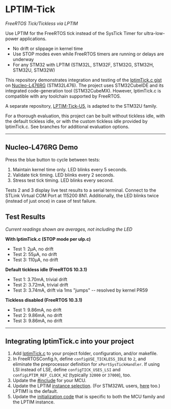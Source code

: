 # LPTIM-Tick
*FreeRTOS Tick/Tickless via LPTIM*

Use LPTIM for the FreeRTOS tick instead of the SysTick Timer for ultra-low-power applications.

- No drift or slippage in kernel time
- Use STOP modes even while FreeRTOS timers are running or delays are underway
- For any STM32 with LPTIM (STM32L, STM32F, STM32G, STM32H, STM32U, STM32W)

This repository demonstrates integration and testing of the [lptimTick.c gist](https://gist.github.com/jefftenney/02b313fe649a14b4c75237f925872d72) on [Nucleo-L476RG](https://www.st.com/en/evaluation-tools/nucleo-l476rg.html) (STM32L476).  The project uses STM32CubeIDE and its integrated code-generation tool (STM32CubeMX).  However, lptimTick.c is compatible with any toolchain supported by FreeRTOS.

A separate repository, [LPTIM-Tick-U5](https://github.com/jefftenney/LPTIM-Tick-U5), is adapted to the STM32U family.

For a thorough evaluation, this project can be built without tickless idle, with the default tickless idle, or with the custom tickless idle provided by lptimTick.c.  See branches for additional evaluation options.

---

## Nucleo-L476RG Demo

Press the blue button to cycle between tests:
1. Maintain kernel time only.  LED blinks every 5 seconds.
2. Validate tick timing.  LED blinks every 2 seconds.
3. Stress test tick timing.  LED blinks every second.

Tests 2 and 3 display live test results to a serial terminal.  Connect to the STLink Virtual COM Port at 115200 8N1.  Additionally, the LED blinks twice (instead of just once) in case of test failure.

## Test Results
*Current readings shown are averages, *not* including the LED*

__With lptimTick.c (STOP mode per ulp.c)__

- Test 1: 2μA, no drift
- Test 2: 55μA, no drift
- Test 3: 110μA, no drift

__Default tickless idle (FreeRTOS 10.3.1)__

- Test 1: 3.70mA, trivial drift
- Test 2: 3.72mA, trivial drift
- Test 3: 3.74mA, drift via 1ms "jumps" -- resolved by kernel PR59

__Tickless disabled (FreeRTOS 10.3.1)__

- Test 1: 9.86mA, no drift
- Test 2: 9.86mA, no drift
- Test 3: 9.86mA, no drift

---

## Integrating lptimTick.c into your project

1. Add [lptimTick.c](https://github.com/jefftenney/LPTIM-Tick/blob/main/Core/Src/lptimTick.c) to your project folder, configuration, and/or makefile.
1. In FreeRTOSConfig.h, define `configUSE_TICKLESS_IDLE` to `2`, and eliminate the preprocessor definition for `xPortSysTickHandler`.  If using LSI instead of LSE, define `configTICK_USES_LSI` and `configLPTIM_REF_CLOCK_HZ` (typically `32000` or `37000`), too.
1. Update the [#include](https://github.com/jefftenney/LPTIM-Tick/blob/5ca1c2ee5878479d2c5c1bac3c8f6a6ae2dea7eb/Core/Src/lptimTick.c#L32) for your MCU.
1. Update the LPTIM [instance selection](https://github.com/jefftenney/LPTIM-Tick/blob/5ca1c2ee5878479d2c5c1bac3c8f6a6ae2dea7eb/Core/Src/lptimTick.c#L255-L257).  (For STM32WL users, [here](https://github.com/jefftenney/LPTIM-Tick/blob/5ca1c2ee5878479d2c5c1bac3c8f6a6ae2dea7eb/Core/Src/lptimTick.c#L289) too.)  LPTIM1 is the default.
1. Update the [initialization code](https://github.com/jefftenney/LPTIM-Tick/blob/5ca1c2ee5878479d2c5c1bac3c8f6a6ae2dea7eb/Core/Src/lptimTick.c#L275-L279) that is specific to both the MCU family and the LPTIM instance.

